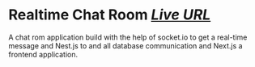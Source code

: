 # Realtime Chat Room *[Live URL](https://chatroom.kyawzinthiha.dev)*

A chat rom application build with the help of socket.io to get a real-time message and Nest.js to and all database
communication and Next.js a frontend application. 

